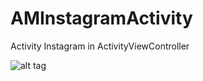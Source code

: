 # AMInstagramActivity
Activity Instagram in ActivityViewController

![alt tag](https://raw.github.com/delarcomarta/AMInstagramActivity/branch/path/to/photo1.png)